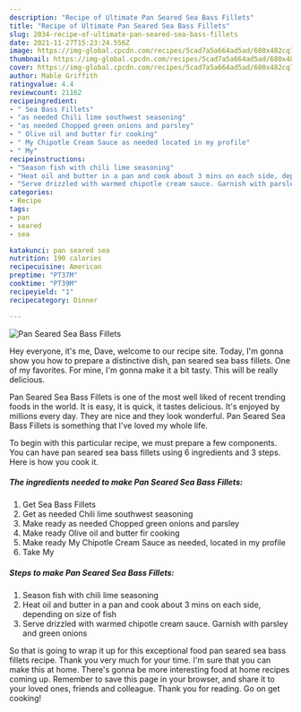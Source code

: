 ```yaml
---
description: "Recipe of Ultimate Pan Seared Sea Bass Fillets"
title: "Recipe of Ultimate Pan Seared Sea Bass Fillets"
slug: 2034-recipe-of-ultimate-pan-seared-sea-bass-fillets
date: 2021-11-27T15:23:24.556Z
image: https://img-global.cpcdn.com/recipes/5cad7a5a664ad5ad/680x482cq70/pan-seared-sea-bass-fillets-recipe-main-photo.jpg
thumbnail: https://img-global.cpcdn.com/recipes/5cad7a5a664ad5ad/680x482cq70/pan-seared-sea-bass-fillets-recipe-main-photo.jpg
cover: https://img-global.cpcdn.com/recipes/5cad7a5a664ad5ad/680x482cq70/pan-seared-sea-bass-fillets-recipe-main-photo.jpg
author: Mable Griffith
ratingvalue: 4.4
reviewcount: 21162
recipeingredient:
- " Sea Bass Fillets"
- "as needed Chili lime southwest seasoning"
- "as needed Chopped green onions and parsley"
- " Olive oil and butter fir cooking"
- " My Chipotle Cream Sauce as needed located in my profile"
- " My"
recipeinstructions:
- "Season fish with chili lime seasoning"
- "Heat oil and butter in a pan and cook about 3 mins on each side, depending on size of fish"
- "Serve drizzled with warmed chipotle cream sauce. Garnish with parsley and green onions"
categories:
- Recipe
tags:
- pan
- seared
- sea

katakunci: pan seared sea 
nutrition: 190 calories
recipecuisine: American
preptime: "PT37M"
cooktime: "PT39M"
recipeyield: "1"
recipecategory: Dinner

---
```



![Pan Seared Sea Bass Fillets](https://img-global.cpcdn.com/recipes/5cad7a5a664ad5ad/680x482cq70/pan-seared-sea-bass-fillets-recipe-main-photo.jpg)

Hey everyone, it's me, Dave, welcome to our recipe site. Today, I'm gonna show you how to prepare a distinctive dish, pan seared sea bass fillets. One of my favorites. For mine, I'm gonna make it a bit tasty. This will be really delicious.

Pan Seared Sea Bass Fillets is one of the most well liked of recent trending foods in the world. It is easy, it is quick, it tastes delicious. It's enjoyed by millions every day. They are nice and they look wonderful. Pan Seared Sea Bass Fillets is something that I've loved my whole life.




To begin with this particular recipe, we must prepare a few components. You can have pan seared sea bass fillets using 6 ingredients and 3 steps. Here is how you cook it.

<!--inarticleads1-->

##### The ingredients needed to make Pan Seared Sea Bass Fillets:

1. Get  Sea Bass Fillets
1. Get as needed Chili lime southwest seasoning
1. Make ready as needed Chopped green onions and parsley
1. Make ready  Olive oil and butter fir cooking
1. Make ready  My Chipotle Cream Sauce as needed, located in my profile
1. Take  My




<!--inarticleads2-->

##### Steps to make Pan Seared Sea Bass Fillets:

1. Season fish with chili lime seasoning
1. Heat oil and butter in a pan and cook about 3 mins on each side, depending on size of fish
1. Serve drizzled with warmed chipotle cream sauce. Garnish with parsley and green onions




So that is going to wrap it up for this exceptional food pan seared sea bass fillets recipe. Thank you very much for your time. I'm sure that you can make this at home. There's gonna be more interesting food at home recipes coming up. Remember to save this page in your browser, and share it to your loved ones, friends and colleague. Thank you for reading. Go on get cooking!
